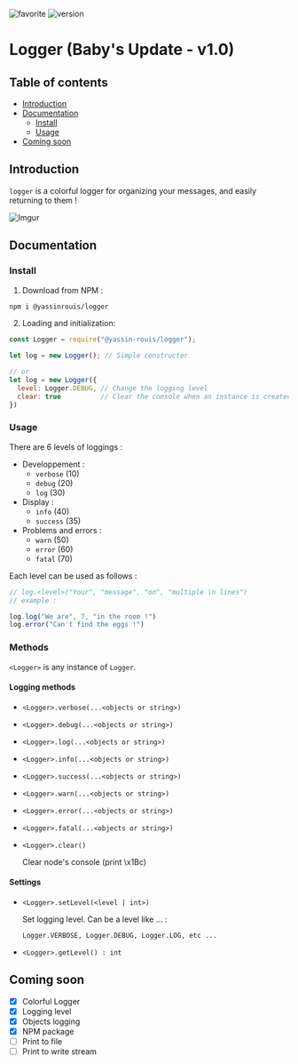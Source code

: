 
![favorite](https://img.shields.io/badge/ROUIS'%20favorite-%E2%AD%90-yellow?style=flat)
![version](https://img.shields.io/badge/version-1.0.3-blue?style=flat)

# Logger (Baby's Update - v1.0)

## Table of contents
* [Introduction](#introduction)
* [Documentation](#documentation)
  * [Install](#install)
  * [Usage](#usage)
* [Coming soon](#coming-soon)
## Introduction
`logger` is a colorful logger for organizing your messages, and easily returning to them !

![Imgur](https://i.imgur.com/sNYYaJR.png)
## Documentation

### Install
1) Download from NPM :
```bash
npm i @yassinrouis/logger
```
2) Loading and initialization:
```js
const Logger = require("@yassin-rouis/logger");

let log = new Logger(); // Simple constructor

// or
let log = new Logger({
  level: Logger.DEBUG, // Change the logging level
  clear: true          // Clear the console when an instance is created
})
```
### Usage

There are 6 levels of loggings :
- Developpement :
  - `verbose` (10)
  - `debug` (20)
  - `log` (30)
- Display :
  - `info` (40)
  - `success` (35)
- Problems and errors :
  - `warn` (50)
  - `error` (60)
  - `fatal` (70)

Each level can be used as follows :
```js
// log.<level>("Your", "message", "on", "multiple \n lines")
// example :

log.log("We are", 7, "in the room !")
log.error("Can't find the eggs !")
```
### Methods
`<Logger>` is any instance of `Logger`.
#### Logging methods
* `<Logger>.verbose(...<objects or string>)`
* `<Logger>.debug(...<objects or string>)`
* `<Logger>.log(...<objects or string>)`
* `<Logger>.info(...<objects or string>)`
* `<Logger>.success(...<objects or string>)`
* `<Logger>.warn(...<objects or string>)`
* `<Logger>.error(...<objects or string>)`
* `<Logger>.fatal(...<objects or string>)`
* `<Logger>.clear()`
  
  Clear node's console (print \\x1Bc)
#### Settings
* `<Logger>.setLevel(<level | int>)`

  Set logging level. Can be a level like ... :
  
  `Logger.VERBOSE, Logger.DEBUG, Logger.LOG, etc ...`
* `<Logger>.getLevel() : int`

## Coming soon
- [x] Colorful Logger
- [x] Logging level
- [x] Objects logging
- [x] NPM package
- [ ] Print to file
- [ ] Print to write stream